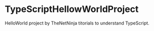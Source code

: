 # TypeScriptHellowWorldProject
HelloWorld project by TheNetNinja titorials to understand TypeScript.
